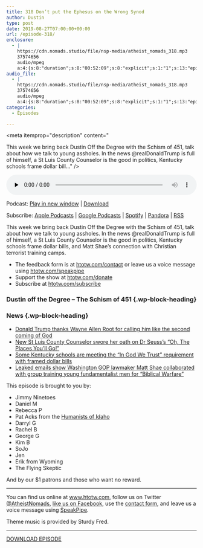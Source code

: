 ```yaml
---
title: 318 Don’t put the Ephesus on the Wrong Synod
author: Dustin
type: post
date: 2019-08-27T07:00:00+00:00
url: /episode-318/
enclosure:
  - |
    https://cdn.nomads.studio/file/nsp-media/atheist_nomads_318.mp3
    37574656
    audio/mpeg
    a:4:{s:8:"duration";s:8:"00:52:09";s:8:"explicit";s:1:"1";s:13:"episode_title";s:40:"Don't put the Ephesus on the Wrong Synod";s:10:"episode_no";s:3:"318";}
audio_file:
  - |
    https://cdn.nomads.studio/file/nsp-media/atheist_nomads_318.mp3
    37574656
    audio/mpeg
    a:4:{s:8:"duration";s:8:"00:52:09";s:8:"explicit";s:1:"1";s:13:"episode_title";s:40:"Don't put the Ephesus on the Wrong Synod";s:10:"episode_no";s:3:"318";}
categories:
  - Episodes

---
```

<div itemscope itemtype="http://schema.org/AudioObject">
  <meta itemprop="name" content="318 Don&#8217;t put the Ephesus on the Wrong Synod" />
  
  <meta itemprop="uploadDate" content="2019-08-27T01:00:00-06:00" />
  
  <meta itemprop="encodingFormat" content="audio/mpeg" />
  
  <meta itemprop="duration" content="PT52M09S" />
  
  <meta itemprop="description" content="


This week we bring back Dustin Off the Degree with the Schism of 451, talk about how we talk to young assholes. In the news @realDonaldTrump is full of himself, a St Luis County Counselor is the good in politics, Kentucky schools frame dollar bill..." />
  
  <meta itemprop="contentUrl" content="https://dts.podtrac.com/redirect.mp3/cdn.nomads.studio/file/nsp-media/atheist_nomads_318.mp3" />
  
  <meta itemprop="contentSize" content="35.8" />
  
  <div class="powerpress_player" id="powerpress_player_8581">
    <audio class="wp-audio-shortcode" id="audio-3987-325" preload="none" style="width: 100%;" controls="controls"><source type="audio/mpeg" src="https://dts.podtrac.com/redirect.mp3/cdn.nomads.studio/file/nsp-media/atheist_nomads_318.mp3?_=325" /><a href="https://dts.podtrac.com/redirect.mp3/cdn.nomads.studio/file/nsp-media/atheist_nomads_318.mp3">https://dts.podtrac.com/redirect.mp3/cdn.nomads.studio/file/nsp-media/atheist_nomads_318.mp3</a></audio>
  </div>
</div>

<p class="powerpress_links powerpress_links_mp3">
  Podcast: <a href="https://dts.podtrac.com/redirect.mp3/cdn.nomads.studio/file/nsp-media/atheist_nomads_318.mp3" class="powerpress_link_pinw" target="_blank" title="Play in new window" onclick="return powerpress_pinw('https://htotw.com/?powerpress_pinw=3987-podcast');" rel="nofollow">Play in new window</a> | <a href="https://dts.podtrac.com/redirect.mp3/cdn.nomads.studio/file/nsp-media/atheist_nomads_318.mp3" class="powerpress_link_d" title="Download" rel="nofollow" download="atheist_nomads_318.mp3">Download</a>
</p>

<p class="powerpress_links powerpress_subscribe_links">
  Subscribe: <a href="https://podcasts.apple.com/us/podcast/humanists-take-on-the-world/id530050098?mt=2&ls=1" class="powerpress_link_subscribe powerpress_link_subscribe_itunes" target="_blank" title="Subscribe on Apple Podcasts" rel="nofollow">Apple Podcasts</a> | <a href="https://www.google.com/podcasts?feed=aHR0cDovL2F0aGVpc3Rub21hZHMubGlic3luLmNvbS9yc3M%3D" class="powerpress_link_subscribe powerpress_link_subscribe_googleplay" target="_blank" title="Subscribe on Google Podcasts" rel="nofollow">Google Podcasts</a> | <a href="https://open.spotify.com/show/3LzK2xZGike6Tc1GEMtMbr?si=LieN9SNuTpq96smuaUsH8A" class="powerpress_link_subscribe powerpress_link_subscribe_spotify" target="_blank" title="Subscribe on Spotify" rel="nofollow">Spotify</a> | <a href="https://www.pandora.com/podcast/atheist-nomads/PC:10122?corr=62071012&part=ug" class="powerpress_link_subscribe powerpress_link_subscribe_pandora" target="_blank" title="Subscribe on Pandora" rel="nofollow">Pandora</a> | <a href="https://htotw.com/feed/podcast/" class="powerpress_link_subscribe powerpress_link_subscribe_rss" target="_blank" title="Subscribe via RSS" rel="nofollow">RSS</a>
</p>

This week we bring back Dustin Off the Degree with the Schism of 451, talk about how we talk to young assholes. In the news @realDonaldTrump is full of himself, a St Luis County Counselor is the good in politics, Kentucky schools frame dollar bills, and Matt Shae’s connection with Christian terrorist training camps.

<!--more-->

  * The feedback form is at [htotw.com/contact](https://htotw.com/contact) or leave us a voice message using <a href="https://htotw.com/speakpipe" target="_blank" rel="noopener noreferrer">htotw.com/speakpipe</a>
  * Support the show at <a href="https://htotw.com/donate" target="_blank" rel="noopener noreferrer">htotw.com/donate</a>
  * Subscribe at <a href="https://htotw.com/subscribe" target="_blank" rel="noopener noreferrer">htotw.com/subscribe</a>

### Dustin off the Degree &#8211; The Schism of 451 {.wp-block-heading}

### News {.wp-block-heading}

  * [Donald Trump thanks Wayne Allen Root for calling him like the second coming of God][1]
  * [New St Luis County Counselor swore her oath on Dr Seuss’s “Oh, The Places You’ll Go!”][2]
  * [Some Kentucky schools are meeting the “In God We Trust” requirement with framed dollar bills][3]
  * [Leaked emails show Washington GOP lawmaker Matt Shae collaborated with group training young fundamentalist men for “Biblical Warfare”][4]

This episode is brought to you by:

  * Jimmy Ninetoes
  * Daniel M
  * Rebecca P
  * Pat Acks from the <a href="https://www.humanistsofidaho.org" target="_blank" rel="noopener noreferrer">Humanists of Idaho</a>
  * Darryl G
  * Rachel B
  * George G
  * Kim B
  * SoJo
  * Jen
  * Erik from Wyoming
  * The Flying Skeptic

And by our $1 patrons and those who want no reward.

<hr class="wp-block-separator" />

You can find us online at <a href="https://www.htotw.com/" target="_blank" rel="noopener noreferrer">www.htotw.com</a>, follow us on Twitter <a href="https://htotw.com/twitter" target="_blank" rel="noopener noreferrer">@AtheistNomads</a>, <a href="https://htotw.com/facebook" target="_blank" rel="noopener noreferrer">like us on Facebook</a>, use the [contact form](https://htotw.com/contact), and leave us a voice message using <a href="https://htotw.com/speakpipe" target="_blank" rel="noopener noreferrer">SpeakPipe</a>.

Theme music is provided by Sturdy Fred.

<hr class="wp-block-separator" />

[DOWNLOAD EPISODE][5]

 [1]: https://twitter.com/realDonaldTrump/status/1164138795475881986?s=09
 [2]: https://www.stltoday.com/opinion/editorial/editorial-short-takes-on-colorful-seuss-characters-in-politics/article_aec76b7e-8f4b-5bbe-9757-b4d2d40a291a.html
 [3]: https://www.wuky.org/post/fayette-schools-fulfill-god-we-trust-requirement-almighty-dollar
 [4]: https://www.rawstory.com/2019/08/leaked-emails-show-gop-lawmaker-collaborated-with-extremist-gun-group-that-was-preparing-for-biblical-warfare/
 [5]: https://dts.podtrac.com/redirect.mp3/cdn.nomads.studio/file/nsp-media/atheist_nomads_318.mp3